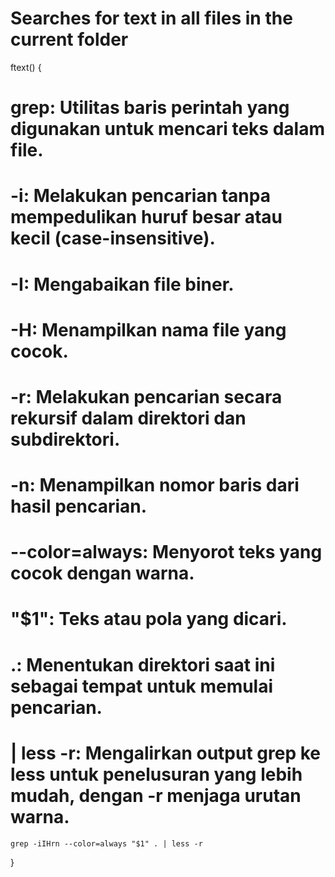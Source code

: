 # Searches for text in all files in the current folder
ftext() {
# grep: Utilitas baris perintah yang digunakan untuk mencari teks dalam file.
# -i: Melakukan pencarian tanpa mempedulikan huruf besar atau kecil (case-insensitive).
# -I: Mengabaikan file biner.
# -H: Menampilkan nama file yang cocok.
# -r: Melakukan pencarian secara rekursif dalam direktori dan subdirektori.
# -n: Menampilkan nomor baris dari hasil pencarian.
# --color=always: Menyorot teks yang cocok dengan warna.
# "$1": Teks atau pola yang dicari.
# .: Menentukan direktori saat ini sebagai tempat untuk memulai pencarian.
# | less -r: Mengalirkan output grep ke less untuk penelusuran yang lebih mudah, dengan -r menjaga urutan warna.
	grep -iIHrn --color=always "$1" . | less -r
}